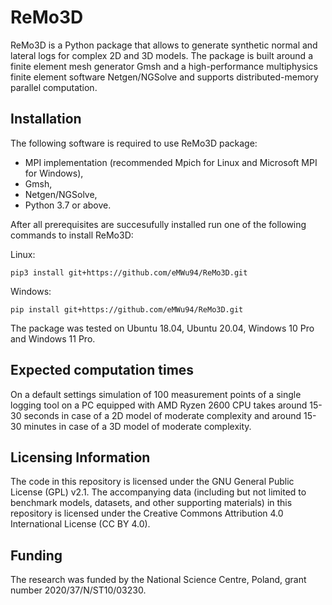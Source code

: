 # ReMo3D
ReMo3D is a Python package that allows to generate synthetic normal and lateral logs for complex 2D and 3D models. The package is built around a finite element mesh generator Gmsh and a high-performance multiphysics finite element software Netgen/NGSolve and supports distributed-memory parallel computation.

## Installation
The following software is required to use ReMo3D package:
- MPI implementation (recommended Mpich for Linux and Microsoft MPI for Windows),
- Gmsh,
- Netgen/NGSolve,
- Python 3.7 or above.

After all prerequisites are succesufully installed run one of the following commands to install ReMo3D:

Linux:
```
pip3 install git+https://github.com/eMWu94/ReMo3D.git
```

Windows:
```
pip install git+https://github.com/eMWu94/ReMo3D.git
```

The package was tested on Ubuntu 18.04, Ubuntu 20.04, Windows 10 Pro and Windows 11 Pro.

## Expected computation times
On a default settings simulation of 100 measurement points of a single logging tool on a PC equipped with AMD Ryzen 2600 CPU takes around 15-30 seconds in case of a 2D model of moderate complexity and around 15-30 minutes in case of a 3D model of moderate complexity.

## Licensing Information
The code in this repository is licensed under the GNU General Public License (GPL) v2.1. 
The accompanying data (including but not limited to benchmark models, datasets, and other supporting materials) in this repository is licensed under the Creative Commons Attribution 4.0 International License (CC BY 4.0).

## Funding
The  research  was  funded  by  the  National  Science  Centre,  Poland,  grant  number  2020/37/N/ST10/03230.
